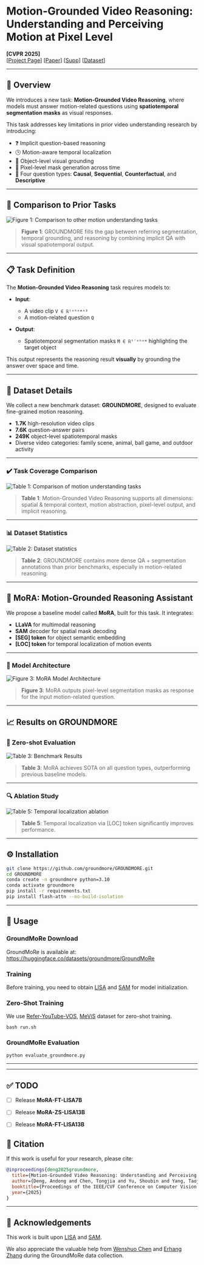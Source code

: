 # Motion-Grounded Video Reasoning: Understanding and Perceiving Motion at Pixel Level

**[CVPR 2025]**  
[[Project Page](https://groundmore.github.io)] [[Paper](assets/GroundMoRe_CVPR2025_Camera_Ready.pdf)] [[Supp](assets/GroundMoRe_CVPR2025_Supp.pdf)] [[Dataset](https://huggingface.co/datasets/groundmore/GroundMoRe/tree/main)]

<!-- ![GROUNDMORE Teaser](assets/teaser.png) -->

---

## 🧠 Overview

We introduces a new task: **Motion-Grounded Video Reasoning**, where models must answer motion-related questions using **spatiotemporal segmentation masks** as visual responses.

This task addresses key limitations in prior video understanding research by introducing:
- ❓ Implicit question-based reasoning  
- 🕒 Motion-aware temporal localization  
- 🧍 Object-level visual grounding  
- 🎯 Pixel-level mask generation across time  
- 🧩 Four question types: **Causal**, **Sequential**, **Counterfactual**, and **Descriptive**

---

## 📌 Comparison to Prior Tasks

![Figure 1: Comparison to other motion understanding tasks](assets/teaser.png)

> **Figure 1**: GROUNDMORE fills the gap between referring segmentation, temporal grounding, and reasoning by combining implicit QA with visual spatiotemporal output.

---

## 📋 Task Definition

The **Motion-Grounded Video Reasoning** task requires models to:

- **Input**:  
  - A video clip `V ∈ ℝᵗˣʰˣʷˣ³`  
  - A motion-related question `Q`

- **Output**:  
  - Spatiotemporal segmentation masks `M ∈ ℝᵗ′ˣʰˣʷ` highlighting the target object

This output represents the reasoning result **visually** by grounding the answer over space and time.

---

## 🧪 Dataset Details

We collect a new benchmark dataset: **GROUNDMORE**, designed to evaluate fine-grained motion reasoning.

- **1.7K** high-resolution video clips  
- **7.6K** question-answer pairs  
- **249K** object-level spatiotemporal masks  
- Diverse video categories: family scene, animal, ball game, and outdoor activity

---

### ✔️ Task Coverage Comparison

![Table 1: Comparison of motion understanding tasks](assets/table1_task.png)

> **Table 1**: Motion-Grounded Video Reasoning supports all dimensions: spatial & temporal context, motion abstraction, pixel-level output, and implicit reasoning.

---

### 📊 Dataset Statistics

![Table 2: Dataset statistics](assets/table2_dataset.png)

> **Table 2**: GROUNDMORE contains more dense QA + segmentation annotations than prior benchmarks, especially in motion-related reasoning.

---

## 🧠 MoRA: Motion-Grounded Reasoning Assistant

We propose a baseline model called **MoRA**, built for this task. It integrates:

- **LLaVA** for multimodal reasoning  
- **SAM** decoder for spatial mask decoding  
- **[SEG] token** for object semantic embedding  
- **[LOC] token** for temporal localization of motion events  
<!-- - **Spatiotemporal pooling** from video transformer encoders   -->

---

### 🧱 Model Architecture

![Figure 3: MoRA Model Architecture](assets/pipeline.png)

> **Figure 3**: MoRA outputs pixel-level segmentation masks as response for the input motion-related question.

---

## 📈 Results on GROUNDMORE

### 🥇 Zero-shot Evaluation

![Table 3: Benchmark Results](assets/quant_mgvr_v2.png)

> **Table 3**: MoRA achieves SOTA on all question types, outperforming previous baseline models.

---

### 🔍 Ablation Study

![Table 5: Temporal localization ablation](assets/table5_zs_ft.png)

> **Table 5**: Temporal localization via [LOC] token significantly improves performance.

---

## ⚙️ Installation

```bash
git clone https://github.com/groundmore/GROUNDMORE.git
cd GROUNDMORE
conda create -n groundmore python=3.10
conda activate groundmore
pip install -r requirements.txt
pip install flash-attn --no-build-isolation
```


---

## 🚀 Usage

### GroundMoRe Download
GroundMoRe is available at: 
https://huggingface.co/datasets/groundmore/GroundMoRe

### Training
Before training, you need to obtain [LISA](https://huggingface.co/xinlai/LISA-7B-v1/tree/main) and [SAM](https://dl.fbaipublicfiles.com/segment_anything/sam_vit_h_4b8939.pth) for model initialization.

### Zero-Shot Training
We use [Refer-YouTube-VOS](https://youtube-vos.org/dataset/vos/), [MeViS](https://github.com/henghuiding/MeViS) dataset for zero-shot training.

```
bash run.sh
```

### GroundMoRe Evaluation

```bash
python evaluate_groundmore.py
```
---

---

## ✅ TODO

- [ ] Release **MoRA-FT-LISA7B**
- [ ] Release **MoRA-ZS-LISA13B**
- [ ] Release **MoRA-FT-LISA13B**



## 📣 Citation

If this work is useful for your research, please cite:

```bibtex
@inproceedings{deng2025groundmore,
  title={Motion-Grounded Video Reasoning: Understanding and Perceiving Motion at Pixel Level},
  author={Deng, Andong and Chen, Tongjia and Yu, Shoubin and Yang, Taojiannan and Spencer, Lincoln and Tian, Yapeng and Mian, Ajmal Saeed and Bansal, Mohit and Chen, Chen},
  booktitle={Proceedings of the IEEE/CVF Conference on Computer Vision and Pattern Recognition (CVPR)},
  year={2025}
}
```

---

## 🙏 Acknowledgements

This work is built upon [LISA](https://github.com/dvlab-research/LISA) and [SAM](https://github.com/facebookresearch/segment-anything).

We also appreciate the valuable help from [Wenshuo Chen](https://chatonz.github.io/) and [Erhang Zhang](https://scholar.google.com/citations?user=j1mUqHEAAAAJ&hl=en) during the GroundMoRe data collection.


